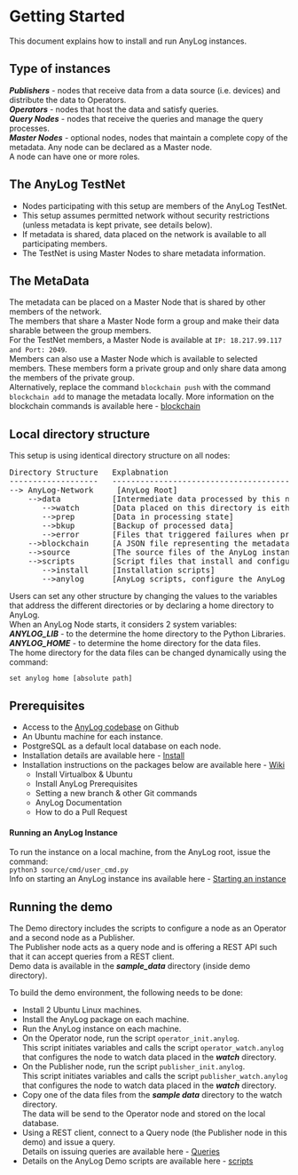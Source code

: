 # Getting Started
This document explains how to install and run AnyLog instances.  

## Type of instances
***Publishers*** - nodes that receive data from a data source (i.e. devices) and distribute the data to Operators.  
***Operators*** - nodes that host the data and satisfy queries.  
***Query Nodes*** - nodes that receive the queries and manage the query processes.  
***Master Nodes*** - optional nodes, nodes that maintain a complete copy of the metadata. Any node can be declared as a Master node.   
A node can have one or more roles.

## The AnyLog TestNet
* Nodes participating with this setup are members of the AnyLog TestNet.
* This setup assumes permitted network without security restrictions (unless metadata is kept private, see details below).
* If metadata is shared, data placed on the network is available to all participating members.
* The TestNet is using Master Nodes to share metadata information.  
  
## The MetaData
The metadata can be placed on a Master Node that is shared by other members of the network.  
The members that share a Master Node form a group and make their data sharable between the group members.  
For the TestNet members, a Master Node is available at ```IP: 18.217.99.117 and Port: 2049```.  
Members can also use a Master Node which is available to selected members. These members form a private group and only share data among the members of the private group.  
Alternatively, replace the command ```blockchain push``` with the command ```blockchain add``` to manage the metadata locally.
More information on the blockchain commands is available here - [blockchain](https://github.com/AnyLog-co/documentation/blob/master/blockchain%20commands.md)

## Local directory structure
 
This setup is using identical directory structure on all nodes:  

<pre>
Directory Structure   Explabnation
-------------------   -----------------------------------------
--> AnyLog-Network     [AnyLog Root]
    -->data           [Intermediate data processed by this node]
       -->watch       [Data placed on this directory is either a JSON file or SQL file and is processed by the node]
       -->prep        [Data in processing state]
       -->bkup        [Backup of processed data]
       -->error       [Files that triggered failures when processed]
    -->blockchain     [A JSON file representing the metadata relevant to the node. The file in a Master Node will contains all the metadata]
    -->source         [The source files of the AnyLog instance maintained in a sub-folders]
    -->scripts        [Script files that install and configure the AnyLog instance role]
       -->install     [Installation scripts]
       -->anylog      [AnyLog scripts, configure the AnyLog instance]
</pre>

Users can set any other structure by changing the values to the variables that address the different directories or by declaring a home directory to AnyLog.  
When an AnyLog Node starts, it considers 2 system variables:  
***ANYLOG_LIB*** - to the determine the home directory to the Python Libraries.  
***ANYLOG_HOME*** - to determine the home directory for the data files.  
The home directory for the data files can be changed dynamically using the command:
```
set anylog home [absolute path]
```


## Prerequisites

* Access to the [AnyLog codebase](https://github.com/AnyLog-co/AnyLog-Network) on Github
* An Ubuntu machine for each instance.  
* PostgreSQL as a default local database on each node.  
* Installation details are available here - [Install](https://github.com/AnyLog-co/AnyLog-Network/blob/develop/README.md)
* Installation instructions on the packages below are available here - [Wiki](https://github.com/AnyLog-co/AnyLog-Network/wiki) 
     * Install Virtualbox & Ubuntu
     * Install AnyLog Prerequisites
     * Setting a new branch & other Git commands
     * AnyLog Documentation
     * How to do a Pull Request

#### Running an AnyLog Instance

To run the instance on a local machine, from the AnyLog root, issue the command:  
```python3 source/cmd/user_cmd.py```  
Info on starting an AnyLog instance ins available here - [Starting an instance](https://github.com/AnyLog-co/documentation/blob/master/starting%20an%20anylog%20instance.md)

## Running the demo

The Demo directory includes the scripts to configure a node as an Operator and a second node as a Publisher.    
The Publisher node acts as a query node and is offering a REST API such that it can accept queries from a REST client.    
Demo data is available in the ***sample_data*** directory (inside demo directory).  

To build the demo environment, the following needs to be done:
* Install 2 Ubuntu Linux machines.
* Install the AnyLog package on each machine.
* Run the AnyLog instance on each machine.
* On the Operator node, run the script ```operator_init.anylog```.  
This script initiates variables and calls the script ```operator_watch.anylog``` that configures the node to watch data placed in the ***watch*** directory.
* On the Publisher node, run the script ```publisher_init.anylog```.  
This script initiates variables and calls the script ```publisher_watch.anylog``` that configures the node to watch data placed in the ***watch*** directory.  
* Copy one of the data files from the ***sample data*** directory to the watch directory.  
The data will be send to the Operator node and stored on the local database.
* Using a REST client, connect to a Query node (the Publisher node in this demo) and issue a query.  
Details on issuing queries are available here - [Queries](https://github.com/AnyLog-co/documentation/blob/master/queries%20and%20info%20requests.md)
* Details on the AnyLog Demo scripts are available here - [scripts](https://github.com/AnyLog-co/AnyLog-Network/blob/develop/demo/README.md)





 